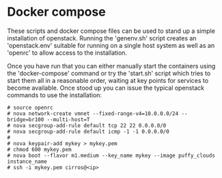 Docker compose
==============

These scripts and docker compose files can be used to stand up a simple
installation of openstack.  Running the 'genenv.sh' script creates an
'openstack.env' suitable for running on a single host system as well as an
'openrc' to allow access to the installation.

Once you have run that you can either manually start the containers using the
'docker-compose' command or try the 'start.sh' script which tries to start them
all in a reasonable order, waiting at key points for services to become
available.  Once stood up you can issue the typical openstack commands to use
the installation:

```
# source openrc
# nova network-create vmnet --fixed-range-v4=10.0.0.0/24 --bridge=br100 --multi-host=T
# nova secgroup-add-rule default tcp 22 22 0.0.0.0/0
# nova secgroup-add-rule default icmp -1 -1 0.0.0.0/0
#
# nova keypair-add mykey > mykey.pem
# chmod 600 mykey.pem
# nova boot --flavor m1.medium --key_name mykey --image puffy_clouds instance_name
# ssh -i mykey.pem cirros@<ip>
```
